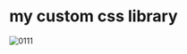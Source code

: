 # my custom css library


![0111](https://user-images.githubusercontent.com/75523516/104156723-0c351900-542d-11eb-9c8e-b1334ad773c0.gif)



